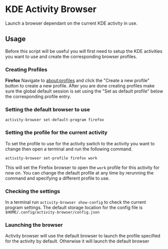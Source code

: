 # KDE Activity Browser

Launch a browser dependant on the current KDE activity in use.

## Usage

Before this script will be useful you will first need to setup the KDE
activities you want to use and create the corresponding browser profiles.

### Creating Profiles

**Firefox**
Navigate to [about:profiles](about:profiles) and click the "Create a new
profile" button to create a new profile. After you are done creating profiles
make sure the global default session is set using the "Set as default profile"
below the corresponding profile entry.

### Setting the default browser to use
```
activity-browser set-default-program firefox
```

### Setting the profile for the current activity
To set the profile to use for the activity switch to the activity you want to
change then open a terminal and run the following command.

```
activity-browser set-profile firefox work
```

This will set the Firefox browser to open the `work` profile for this activity
for now on. You can change the default profile at any time by rerunning the
command and specifying a different profile to use.


### Checking the settings
In a terminal run `activity-browser show-config` to check the current program
settings. The default storage location for the config file is
`$HOME/.config/activity-browser/config.json`


### Launching the browser
Activity browser will use the default browser to launch the profile specified
for the activity by default. Otherwise it will launch the default browser
